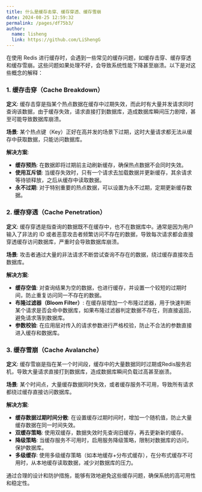 ```yaml
---
title: 什么是缓存击穿、缓存穿透、缓存雪崩
date: 2024-08-25 12:59:32
permalink: /pages/df75b3/
author: 
  name: lisheng
  link: https://github.com/LiShengG
---
```




在使用 Redis 进行缓存时，会遇到一些常见的缓存问题，如缓存击穿、缓存穿透和缓存雪崩。这些问题如果处理不好，会导致系统性能下降甚至崩溃。以下是对这些概念的解释：

### 1. 缓存击穿（Cache Breakdown）
**定义**: 缓存击穿是指某个热点数据在缓存中过期失效，而此时有大量并发请求同时查询该数据，由于缓存失效，请求直接打到数据库，造成数据库瞬间压力剧增，甚至可能导致数据库崩溃。

**场景**: 某个热点键（Key）正好在高并发的场景下过期，这时大量请求都无法从缓存中获取数据，只能访问数据库。

**解决方案**:
- **缓存预热**: 在数据即将过期前主动刷新缓存，确保热点数据不会同时失效。
- **使用互斥锁**: 当缓存失效时，只有一个请求去加载数据并更新缓存，其余请求等待锁释放，之后从缓存中读取数据。
- **永不过期**: 对于特别重要的热点数据，可以设置为永不过期，定期更新缓存数据。

### 2. 缓存穿透（Cache Penetration）
**定义**: 缓存穿透是指查询的数据既不在缓存中，也不在数据库中。通常是因为用户输入了非法的 ID 或者恶意攻击者频繁访问不存在的数据，导致每次请求都会直接穿透缓存访问数据库，严重时会导致数据库崩溃。

**场景**: 攻击者通过大量的非法请求不断尝试查询不存在的数据，绕过缓存直接攻击数据库。

**解决方案**:
- **缓存空值**: 对查询结果为空的数据，也进行缓存，并设置一个较短的过期时间，防止重复访问同一不存在的数据。
- **布隆过滤器（Bloom Filter）**: 在缓存层增加一个布隆过滤器，用于快速判断某个请求是否会命中数据库，如果布隆过滤器判定数据不存在，则直接返回，避免请求落到数据库。
- **参数校验**: 在应用层对传入的请求参数进行严格校验，防止不合法的参数直接进入缓存和数据库。

### 3. 缓存雪崩（Cache Avalanche）
**定义**: 缓存雪崩是指在某一个时间段，缓存中的大量数据同时过期或Redis服务宕机，导致大量请求直接打到数据库，造成数据库瞬间负载过高甚至崩溃。

**场景**: 某个时间点，大量缓存数据同时失效，或者缓存服务不可用，导致所有请求都绕过缓存直接访问数据库。

**解决方案**:
- **缓存数据过期时间分散**: 在设置缓存过期时间时，增加一个随机值，防止大量缓存数据在同一时间失效。
- **双缓存策略**: 使用双缓存，数据失效时先查询旧缓存，再去更新新的缓存。
- **降级策略**: 当缓存服务不可用时，启用服务降级策略，限制对数据库的访问，保护数据库。
- **多级缓存**: 使用多级缓存策略（如本地缓存+分布式缓存），在分布式缓存不可用时，从本地缓存读取数据，减少对数据库的压力。

通过合理的设计和防护措施，能够有效地避免这些缓存问题，确保系统的高可用性和稳定性。